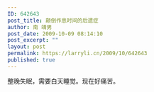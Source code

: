 ```yaml
---
ID: 642643
post_title: 颠倒作息时间的后遗症
author: 南 靖男
post_date: 2009-10-09 08:14:10
post_excerpt: ""
layout: post
permalink: https://larryli.cn/2009/10/642643
published: true
---
```

<p>整晚失眠，需要白天睡觉。现在好痛苦。</p>